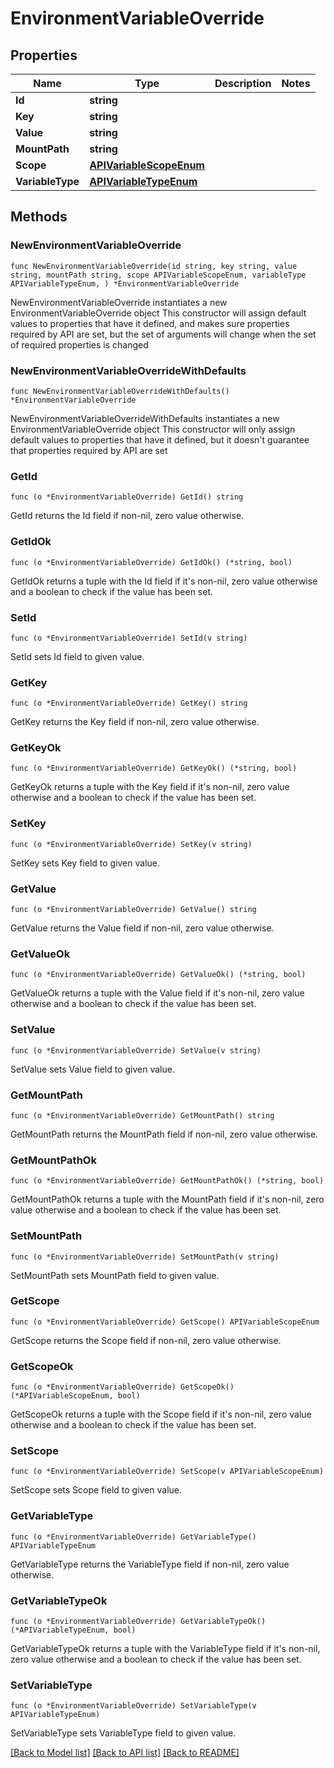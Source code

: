 # EnvironmentVariableOverride

## Properties

Name | Type | Description | Notes
------------ | ------------- | ------------- | -------------
**Id** | **string** |  | 
**Key** | **string** |  | 
**Value** | **string** |  | 
**MountPath** | **string** |  | 
**Scope** | [**APIVariableScopeEnum**](APIVariableScopeEnum.md) |  | 
**VariableType** | [**APIVariableTypeEnum**](APIVariableTypeEnum.md) |  | 

## Methods

### NewEnvironmentVariableOverride

`func NewEnvironmentVariableOverride(id string, key string, value string, mountPath string, scope APIVariableScopeEnum, variableType APIVariableTypeEnum, ) *EnvironmentVariableOverride`

NewEnvironmentVariableOverride instantiates a new EnvironmentVariableOverride object
This constructor will assign default values to properties that have it defined,
and makes sure properties required by API are set, but the set of arguments
will change when the set of required properties is changed

### NewEnvironmentVariableOverrideWithDefaults

`func NewEnvironmentVariableOverrideWithDefaults() *EnvironmentVariableOverride`

NewEnvironmentVariableOverrideWithDefaults instantiates a new EnvironmentVariableOverride object
This constructor will only assign default values to properties that have it defined,
but it doesn't guarantee that properties required by API are set

### GetId

`func (o *EnvironmentVariableOverride) GetId() string`

GetId returns the Id field if non-nil, zero value otherwise.

### GetIdOk

`func (o *EnvironmentVariableOverride) GetIdOk() (*string, bool)`

GetIdOk returns a tuple with the Id field if it's non-nil, zero value otherwise
and a boolean to check if the value has been set.

### SetId

`func (o *EnvironmentVariableOverride) SetId(v string)`

SetId sets Id field to given value.


### GetKey

`func (o *EnvironmentVariableOverride) GetKey() string`

GetKey returns the Key field if non-nil, zero value otherwise.

### GetKeyOk

`func (o *EnvironmentVariableOverride) GetKeyOk() (*string, bool)`

GetKeyOk returns a tuple with the Key field if it's non-nil, zero value otherwise
and a boolean to check if the value has been set.

### SetKey

`func (o *EnvironmentVariableOverride) SetKey(v string)`

SetKey sets Key field to given value.


### GetValue

`func (o *EnvironmentVariableOverride) GetValue() string`

GetValue returns the Value field if non-nil, zero value otherwise.

### GetValueOk

`func (o *EnvironmentVariableOverride) GetValueOk() (*string, bool)`

GetValueOk returns a tuple with the Value field if it's non-nil, zero value otherwise
and a boolean to check if the value has been set.

### SetValue

`func (o *EnvironmentVariableOverride) SetValue(v string)`

SetValue sets Value field to given value.


### GetMountPath

`func (o *EnvironmentVariableOverride) GetMountPath() string`

GetMountPath returns the MountPath field if non-nil, zero value otherwise.

### GetMountPathOk

`func (o *EnvironmentVariableOverride) GetMountPathOk() (*string, bool)`

GetMountPathOk returns a tuple with the MountPath field if it's non-nil, zero value otherwise
and a boolean to check if the value has been set.

### SetMountPath

`func (o *EnvironmentVariableOverride) SetMountPath(v string)`

SetMountPath sets MountPath field to given value.


### GetScope

`func (o *EnvironmentVariableOverride) GetScope() APIVariableScopeEnum`

GetScope returns the Scope field if non-nil, zero value otherwise.

### GetScopeOk

`func (o *EnvironmentVariableOverride) GetScopeOk() (*APIVariableScopeEnum, bool)`

GetScopeOk returns a tuple with the Scope field if it's non-nil, zero value otherwise
and a boolean to check if the value has been set.

### SetScope

`func (o *EnvironmentVariableOverride) SetScope(v APIVariableScopeEnum)`

SetScope sets Scope field to given value.


### GetVariableType

`func (o *EnvironmentVariableOverride) GetVariableType() APIVariableTypeEnum`

GetVariableType returns the VariableType field if non-nil, zero value otherwise.

### GetVariableTypeOk

`func (o *EnvironmentVariableOverride) GetVariableTypeOk() (*APIVariableTypeEnum, bool)`

GetVariableTypeOk returns a tuple with the VariableType field if it's non-nil, zero value otherwise
and a boolean to check if the value has been set.

### SetVariableType

`func (o *EnvironmentVariableOverride) SetVariableType(v APIVariableTypeEnum)`

SetVariableType sets VariableType field to given value.



[[Back to Model list]](../README.md#documentation-for-models) [[Back to API list]](../README.md#documentation-for-api-endpoints) [[Back to README]](../README.md)


